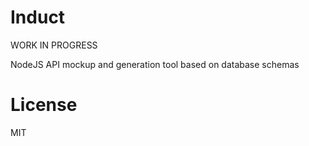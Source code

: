 # Induct
WORK IN PROGRESS

NodeJS API mockup and generation tool based on database schemas

# License
MIT
